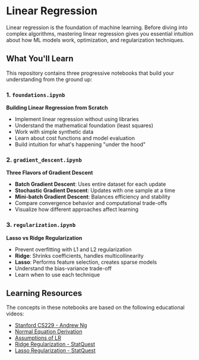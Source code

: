 # Linear Regression

Linear regression is the foundation of machine learning. Before diving into complex algorithms, mastering linear regression gives you essential intuition about how ML models work, optimization, and regularization techniques.

## What You'll Learn

This repository contains three progressive notebooks that build your understanding from the ground up:

### 1. `foundations.ipynb`
**Building Linear Regression from Scratch**
- Implement linear regression without using libraries
- Understand the mathematical foundation (least squares)
- Work with simple synthetic data
- Learn about cost functions and model evaluation
- Build intuition for what's happening "under the hood"

### 2. `gradient_descent.ipynb` 
**Three Flavors of Gradient Descent**
- **Batch Gradient Descent**: Uses entire dataset for each update
- **Stochastic Gradient Descent**: Updates with one sample at a time
- **Mini-batch Gradient Descent**: Balances efficiency and stability
- Compare convergence behavior and computational trade-offs
- Visualize how different approaches affect learning

### 3. `regularization.ipynb`
**Lasso vs Ridge Regularization**
- Prevent overfitting with L1 and L2 regularization
- **Ridge**: Shrinks coefficients, handles multicollinearity
- **Lasso**: Performs feature selection, creates sparse models
- Understand the bias-variance trade-off
- Learn when to use each technique

## Learning Resources

The concepts in these notebooks are based on the following educational videos:

- [Stanford CS229 - Andrew Ng](https://www.youtube.com/watch?v=4b4MUYve_U8&t=4421s)
- [Normal Equation Derivation](https://www.youtube.com/watch?v=g8qF61P741w) 
- [Assumptions of LR](https://www.youtube.com/watch?v=sDrAoR17pNM&t=319s)
- [Ridge Regularization - StatQuest](https://www.youtube.com/watch?v=Q81RR3yKn30)
- [Lasso Regularization - StatQuest](https://www.youtube.com/watch?v=NGf0voTMlcs)

